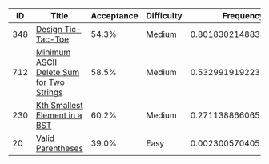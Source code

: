 |ID|Title|Acceptance|Difficulty|Frequency|
|----|-----|----|---|---|
|348|[Design Tic-Tac-Toe]( https://leetcode.com/problems/design-tic-tac-toe)|54.3%|Medium|0.8018302148834068|
|712|[Minimum ASCII Delete Sum for Two Strings]( https://leetcode.com/problems/minimum-ascii-delete-sum-for-two-strings)|58.5%|Medium|0.5329919192232511|
|230|[Kth Smallest Element in a BST]( https://leetcode.com/problems/kth-smallest-element-in-a-bst)|60.2%|Medium|0.27113886606575066|
|20|[Valid Parentheses]( https://leetcode.com/problems/valid-parentheses)|39.0%|Easy|0.0023005704055949323|
